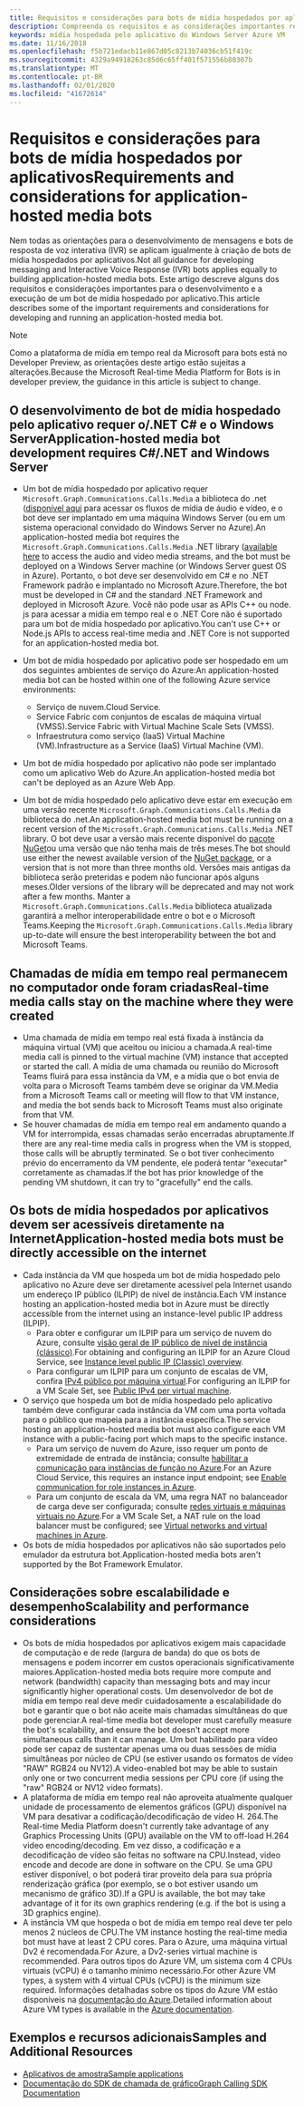 ```yaml
---
title: Requisitos e considerações para bots de mídia hospedados por aplicativos
description: Compreenda os requisitos e as considerações importantes relacionadas à criação de bots de mídia hospedados por aplicativos para o Microsoft Teams.
keywords: mídia hospedada pelo aplicativo do Windows Server Azure VM
ms.date: 11/16/2018
ms.openlocfilehash: f5b721edacb11e867d05c8213b74036cb51f419c
ms.sourcegitcommit: 4329a94918263c85d6c65ff401f571556b80307b
ms.translationtype: MT
ms.contentlocale: pt-BR
ms.lasthandoff: 02/01/2020
ms.locfileid: "41672614"
---
```

# <a name="requirements-and-considerations-for-application-hosted-media-bots"></a><span data-ttu-id="28b24-104">Requisitos e considerações para bots de mídia hospedados por aplicativos</span><span class="sxs-lookup"><span data-stu-id="28b24-104">Requirements and considerations for application-hosted media bots</span></span>

<span data-ttu-id="28b24-105">Nem todas as orientações para o desenvolvimento de mensagens e bots de resposta de voz interativa (IVR) se aplicam igualmente à criação de bots de mídia hospedados por aplicativos.</span><span class="sxs-lookup"><span data-stu-id="28b24-105">Not all guidance for developing messaging and Interactive Voice Response (IVR) bots applies equally to building application-hosted media bots.</span></span> <span data-ttu-id="28b24-106">Este artigo descreve alguns dos requisitos e considerações importantes para o desenvolvimento e a execução de um bot de mídia hospedado por aplicativo.</span><span class="sxs-lookup"><span data-stu-id="28b24-106">This article describes some of the important requirements and considerations for developing and running an application-hosted media bot.</span></span>

> [!NOTE]
> <span data-ttu-id="28b24-107">Como a plataforma de mídia em tempo real da Microsoft para bots está no Developer Preview, as orientações deste artigo estão sujeitas a alterações.</span><span class="sxs-lookup"><span data-stu-id="28b24-107">Because the Microsoft Real-time Media Platform for Bots is in developer preview, the guidance in this article is subject to change.</span></span>

## <a name="application-hosted-media-bot-development-requires-cnet-and-windows-server"></a><span data-ttu-id="28b24-108">O desenvolvimento de bot de mídia hospedado pelo aplicativo requer o/.NET C# e o Windows Server</span><span class="sxs-lookup"><span data-stu-id="28b24-108">Application-hosted media bot development requires C#/.NET and Windows Server</span></span>

- <span data-ttu-id="28b24-109">Um bot de mídia hospedado por aplicativo requer `Microsoft.Graph.Communications.Calls.Media` a biblioteca do .net ([disponível aqui](https://www.nuget.org/packages/Microsoft.Graph.Communications.Calls.Media/) para acessar os fluxos de mídia de áudio e vídeo, e o bot deve ser implantado em uma máquina Windows Server (ou em um sistema operacional convidado do Windows Server no Azure).</span><span class="sxs-lookup"><span data-stu-id="28b24-109">An application-hosted media bot requires the `Microsoft.Graph.Communications.Calls.Media` .NET library ([available here](https://www.nuget.org/packages/Microsoft.Graph.Communications.Calls.Media/) to access the audio and video media streams, and the bot must be deployed on a Windows Server machine (or Windows Server guest OS in Azure).</span></span> <span data-ttu-id="28b24-110">Portanto, o bot deve ser desenvolvido em C# e no .NET Framework padrão e implantado no Microsoft Azure.</span><span class="sxs-lookup"><span data-stu-id="28b24-110">Therefore, the bot must be developed in C# and the standard .NET Framework and deployed in Microsoft Azure.</span></span> <span data-ttu-id="28b24-111">Você não pode usar as APIs C++ ou node. js para acessar a mídia em tempo real e o .NET Core não é suportado para um bot de mídia hospedado por aplicativo.</span><span class="sxs-lookup"><span data-stu-id="28b24-111">You can't use C++ or Node.js APIs to access real-time media and .NET Core is not supported for an application-hosted media bot.</span></span>

- <span data-ttu-id="28b24-112">Um bot de mídia hospedado por aplicativo pode ser hospedado em um dos seguintes ambientes de serviço do Azure:</span><span class="sxs-lookup"><span data-stu-id="28b24-112">An application-hosted media bot can be hosted within one of the following Azure service environments:</span></span>
  - <span data-ttu-id="28b24-113">Serviço de nuvem.</span><span class="sxs-lookup"><span data-stu-id="28b24-113">Cloud Service.</span></span>
  - <span data-ttu-id="28b24-114">Service Fabric com conjuntos de escalas de máquina virtual (VMSS).</span><span class="sxs-lookup"><span data-stu-id="28b24-114">Service Fabric with Virtual Machine Scale Sets (VMSS).</span></span>
  - <span data-ttu-id="28b24-115">Infraestrutura como serviço (IaaS) Virtual Machine (VM).</span><span class="sxs-lookup"><span data-stu-id="28b24-115">Infrastructure as a Service (IaaS) Virtual Machine (VM).</span></span>  
  
- <span data-ttu-id="28b24-116">Um bot de mídia hospedado por aplicativo não pode ser implantado como um aplicativo Web do Azure.</span><span class="sxs-lookup"><span data-stu-id="28b24-116">An application-hosted media bot can't be deployed as an Azure Web App.</span></span>

- <span data-ttu-id="28b24-117">Um bot de mídia hospedado pelo aplicativo deve estar em execução em uma versão recente `Microsoft.Graph.Communications.Calls.Media` da biblioteca do .net.</span><span class="sxs-lookup"><span data-stu-id="28b24-117">An application-hosted media bot must be running on a recent version of the `Microsoft.Graph.Communications.Calls.Media` .NET library.</span></span> <span data-ttu-id="28b24-118">O bot deve usar a versão mais recente disponível do [pacote NuGet](https://www.nuget.org/packages/Microsoft.Graph.Communications.Calls.Media/)ou uma versão que não tenha mais de três meses.</span><span class="sxs-lookup"><span data-stu-id="28b24-118">The bot should use either the newest available version of the [NuGet package](https://www.nuget.org/packages/Microsoft.Graph.Communications.Calls.Media/), or a version that is not more than three months old.</span></span> <span data-ttu-id="28b24-119">Versões mais antigas da biblioteca serão preteridas e podem não funcionar após alguns meses.</span><span class="sxs-lookup"><span data-stu-id="28b24-119">Older versions of the library will be deprecated and may not work after a few months.</span></span> <span data-ttu-id="28b24-120">Manter a `Microsoft.Graph.Communications.Calls.Media` biblioteca atualizada garantirá a melhor interoperabilidade entre o bot e o Microsoft Teams.</span><span class="sxs-lookup"><span data-stu-id="28b24-120">Keeping the `Microsoft.Graph.Communications.Calls.Media` library up-to-date will ensure the best interoperability between the bot and Microsoft Teams.</span></span>

## <a name="real-time-media-calls-stay-on-the-machine-where-they-were-created"></a><span data-ttu-id="28b24-121">Chamadas de mídia em tempo real permanecem no computador onde foram criadas</span><span class="sxs-lookup"><span data-stu-id="28b24-121">Real-time media calls stay on the machine where they were created</span></span>

- <span data-ttu-id="28b24-122">Uma chamada de mídia em tempo real está fixada à instância da máquina virtual (VM) que aceitou ou iniciou a chamada.</span><span class="sxs-lookup"><span data-stu-id="28b24-122">A real-time media call is pinned to the virtual machine (VM) instance that accepted or started the call.</span></span> <span data-ttu-id="28b24-123">A mídia de uma chamada ou reunião do Microsoft Teams fluirá para essa instância da VM, e a mídia que o bot envia de volta para o Microsoft Teams também deve se originar da VM.</span><span class="sxs-lookup"><span data-stu-id="28b24-123">Media from a Microsoft Teams call or meeting will flow to that VM instance, and media the bot sends back to Microsoft Teams must also originate from that VM.</span></span>
- <span data-ttu-id="28b24-124">Se houver chamadas de mídia em tempo real em andamento quando a VM for interrompida, essas chamadas serão encerradas abruptamente.</span><span class="sxs-lookup"><span data-stu-id="28b24-124">If there are any real-time media calls in progress when the VM is stopped, those calls will be abruptly terminated.</span></span> <span data-ttu-id="28b24-125">Se o bot tiver conhecimento prévio do encerramento da VM pendente, ele poderá tentar "executar" corretamente as chamadas.</span><span class="sxs-lookup"><span data-stu-id="28b24-125">If the bot has prior knowledge of the pending VM shutdown, it can try to "gracefully" end the calls.</span></span>

## <a name="application-hosted-media-bots-must-be-directly-accessible-on-the-internet"></a><span data-ttu-id="28b24-126">Os bots de mídia hospedados por aplicativos devem ser acessíveis diretamente na Internet</span><span class="sxs-lookup"><span data-stu-id="28b24-126">Application-hosted media bots must be directly accessible on the internet</span></span>

- <span data-ttu-id="28b24-127">Cada instância da VM que hospeda um bot de mídia hospedado pelo aplicativo no Azure deve ser diretamente acessível pela Internet usando um endereço IP público (ILPIP) de nível de instância.</span><span class="sxs-lookup"><span data-stu-id="28b24-127">Each VM instance hosting an application-hosted media bot in Azure must be directly accessible from the internet using an instance-level public IP address (ILPIP).</span></span>
  - <span data-ttu-id="28b24-128">Para obter e configurar um ILPIP para um serviço de nuvem do Azure, consulte [visão geral de IP público de nível de instância (clássico)](/azure/virtual-network/virtual-networks-instance-level-public-ip).</span><span class="sxs-lookup"><span data-stu-id="28b24-128">For obtaining and configuring an ILPIP for an Azure Cloud Service, see [Instance level public IP (Classic) overview](/azure/virtual-network/virtual-networks-instance-level-public-ip).</span></span>
  - <span data-ttu-id="28b24-129">Para configurar um ILPIP para um conjunto de escalas de VM, confira [IPv4 público por máquina virtual](/azure/virtual-machine-scale-sets/virtual-machine-scale-sets-networking#public-ipv4-per-virtual-machine).</span><span class="sxs-lookup"><span data-stu-id="28b24-129">For configuring an ILPIP for a VM Scale Set, see [Public IPv4 per virtual machine](/azure/virtual-machine-scale-sets/virtual-machine-scale-sets-networking#public-ipv4-per-virtual-machine).</span></span>
- <span data-ttu-id="28b24-130">O serviço que hospeda um bot de mídia hospedado pelo aplicativo também deve configurar cada instância da VM com uma porta voltada para o público que mapeia para a instância específica.</span><span class="sxs-lookup"><span data-stu-id="28b24-130">The service hosting an application-hosted media bot must also configure each VM instance with a public-facing port which maps to the specific instance.</span></span>
  - <span data-ttu-id="28b24-131">Para um serviço de nuvem do Azure, isso requer um ponto de extremidade de entrada de instância; consulte [habilitar a comunicação para instâncias de função no Azure](/azure/cloud-services/cloud-services-enable-communication-role-instances).</span><span class="sxs-lookup"><span data-stu-id="28b24-131">For an Azure Cloud Service, this requires an instance input endpoint; see [Enable communication for role instances in Azure](/azure/cloud-services/cloud-services-enable-communication-role-instances).</span></span>
  - <span data-ttu-id="28b24-132">Para um conjunto de escala da VM, uma regra NAT no balanceador de carga deve ser configurada; consulte [redes virtuais e máquinas virtuais no Azure](/azure/virtual-machines/windows/network-overview).</span><span class="sxs-lookup"><span data-stu-id="28b24-132">For a VM Scale Set, a NAT rule on the load balancer must be configured; see [Virtual networks and virtual machines in Azure](/azure/virtual-machines/windows/network-overview).</span></span>
- <span data-ttu-id="28b24-133">Os bots de mídia hospedados por aplicativos não são suportados pelo emulador da estrutura bot.</span><span class="sxs-lookup"><span data-stu-id="28b24-133">Application-hosted media bots aren't supported by the Bot Framework Emulator.</span></span>

## <a name="scalability-and-performance-considerations"></a><span data-ttu-id="28b24-134">Considerações sobre escalabilidade e desempenho</span><span class="sxs-lookup"><span data-stu-id="28b24-134">Scalability and performance considerations</span></span>

- <span data-ttu-id="28b24-135">Os bots de mídia hospedados por aplicativos exigem mais capacidade de computação e de rede (largura de banda) do que os bots de mensagens e podem incorrer em custos operacionais significativamente maiores.</span><span class="sxs-lookup"><span data-stu-id="28b24-135">Application-hosted media bots require more compute and network (bandwidth) capacity than messaging bots and may incur significantly higher operational costs.</span></span> <span data-ttu-id="28b24-136">Um desenvolvedor de bot de mídia em tempo real deve medir cuidadosamente a escalabilidade do bot e garantir que o bot não aceite mais chamadas simultâneas do que pode gerenciar.</span><span class="sxs-lookup"><span data-stu-id="28b24-136">A real-time media bot developer must carefully measure the bot's scalability, and ensure the bot doesn't accept more simultaneous calls than it can manage.</span></span> <span data-ttu-id="28b24-137">Um bot habilitado para vídeo pode ser capaz de sustentar apenas uma ou duas sessões de mídia simultâneas por núcleo de CPU (se estiver usando os formatos de vídeo "RAW" RGB24 ou NV12).</span><span class="sxs-lookup"><span data-stu-id="28b24-137">A video-enabled bot may be able to sustain only one or two concurrent media sessions per CPU core (if using the "raw" RGB24 or NV12 video formats).</span></span>
- <span data-ttu-id="28b24-138">A plataforma de mídia em tempo real não aproveita atualmente qualquer unidade de processamento de elementos gráficos (GPU) disponível na VM para desativar a codificação/decodificação de vídeo H. 264.</span><span class="sxs-lookup"><span data-stu-id="28b24-138">The Real-time Media Platform doesn't currently take advantage of any Graphics Processing Units (GPU) available on the VM to off-load H.264 video encoding/decoding.</span></span> <span data-ttu-id="28b24-139">Em vez disso, a codificação e a decodificação de vídeo são feitas no software na CPU.</span><span class="sxs-lookup"><span data-stu-id="28b24-139">Instead, video encode and decode are done in software on the CPU.</span></span> <span data-ttu-id="28b24-140">Se uma GPU estiver disponível, o bot poderá tirar proveito dela para sua própria renderização gráfica (por exemplo, se o bot estiver usando um mecanismo de gráfico 3D).</span><span class="sxs-lookup"><span data-stu-id="28b24-140">If a GPU is available, the bot may take advantage of it for its own graphics rendering (e.g. if the bot is using a 3D graphics engine).</span></span>
- <span data-ttu-id="28b24-141">A instância VM que hospeda o bot de mídia em tempo real deve ter pelo menos 2 núcleos de CPU.</span><span class="sxs-lookup"><span data-stu-id="28b24-141">The VM instance hosting the real-time media bot must have at least 2 CPU cores.</span></span> <span data-ttu-id="28b24-142">Para o Azure, uma máquina virtual Dv2 é recomendada.</span><span class="sxs-lookup"><span data-stu-id="28b24-142">For Azure, a Dv2-series virtual machine is recommended.</span></span> <span data-ttu-id="28b24-143">Para outros tipos do Azure VM, um sistema com 4 CPUs virtuais (vCPU) é o tamanho mínimo necessário.</span><span class="sxs-lookup"><span data-stu-id="28b24-143">For other Azure VM types, a system with 4 virtual CPUs (vCPU) is the minimum size required.</span></span> <span data-ttu-id="28b24-144">Informações detalhadas sobre os tipos do Azure VM estão disponíveis na [documentação do Azure](/azure/virtual-machines/windows/sizes-general).</span><span class="sxs-lookup"><span data-stu-id="28b24-144">Detailed information about Azure VM types is available in the [Azure documentation](/azure/virtual-machines/windows/sizes-general).</span></span>

## <a name="samples-and-additional-resources"></a><span data-ttu-id="28b24-145">Exemplos e recursos adicionais</span><span class="sxs-lookup"><span data-stu-id="28b24-145">Samples and Additional Resources</span></span>

- [<span data-ttu-id="28b24-146">Aplicativos de amostra</span><span class="sxs-lookup"><span data-stu-id="28b24-146">Sample applications</span></span>](https://github.com/microsoftgraph/microsoft-graph-comms-samples/tree/master/Samples/V1.0Samples/LocalMediaSamples)
- [<span data-ttu-id="28b24-147">Documentação do SDK de chamada de gráfico</span><span class="sxs-lookup"><span data-stu-id="28b24-147">Graph Calling SDK Documentation</span></span>](https://microsoftgraph.github.io/microsoft-graph-comms-samples/docs/)
